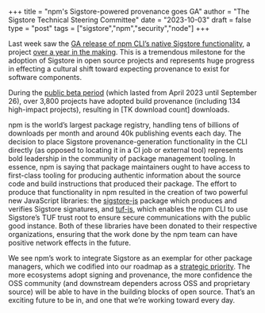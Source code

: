 +++
title = "npm's Sigstore-powered provenance goes GA"
author = "The Sigstore Technical Steering Committee"
date = "2023-10-03"
draft = false
type = "post"
tags = ["sigstore","npm","security","node"]
+++

Last week saw the [GA release of npm CLI’s native Sigstore functionality](https://github.blog/changelog/2023-09-26-npm-provenance-general-availability/), a project [over a year in the making](https://www.wired.com/story/github-code-signing-sigstore/). This is a tremendous milestone for the adoption of Sigstore in open source projects and represents huge progress in effecting a cultural shift toward expecting provenance to exist for software components. 

During the [public beta period](https://blog.sigstore.dev/npm-public-beta/) (which lasted from April 2023 until September 26), over 3,800 projects have adopted build provenance (including 134 high-impact projects), resulting in [TK download count] downloads. 

npm is the world’s largest package registry, handling tens of billions of downloads per month and around 40k publishing events each day. The decision to place Sigstore provenance-generation functionality in the CLI directly (as opposed to locating it in a CI job or external tool) represents bold leadership in the community of package management tooling. In essence, npm is saying that package maintainers ought to have access to first-class tooling for producing authentic information about the source code and build instructions that produced their package. The effort to produce that functionality in npm resulted in the creation of two powerful new JavaScript libraries: the [sigstore-js](https://github.com/sigstore/sigstore-js) package which produces and verifies Sigstore signatures, and [tuf-js](https://github.com/theupdateframework/tuf-js), which enables the npm CLI to use Sigstore’s TUF trust root to ensure secure communications with the public good instance. Both of these libraries have been donated to their respective organizations, ensuring that the work done by the npm team can have positive network effects in the future.

We see npm’s work to integrate Sigstore as an exemplar for other package managers, which we codified into our roadmap as a [strategic priority](https://github.com/sigstore/community/blob/main/ROADMAP.md#focus-on-oss-package-managers-as-the-primary-path-for-sigstore-adoption-in-the-oss-ecosystems). The more ecosystems adopt signing and provenance, the more confidence the OSS community (and downstream dependers across OSS and proprietary source) will be able to have in the building blocks of open source. That’s an exciting future to be in, and one that we’re working toward every day.